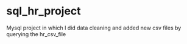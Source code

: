 # sql_hr_project
Mysql project in which I did data cleaning and added new csv files by querying the hr_csv_file
